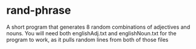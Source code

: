 # rand-phrase
A short program that generates 8 random combinations of adjectives and nouns.
You will need both englishAdj.txt and englishNoun.txt for the program to work,
as it pulls random lines from both of those files
